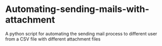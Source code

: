 # Automating-sending-mails-with-attachment
A python script for automating the sending mail process to different user from a CSV file with different attachment files
